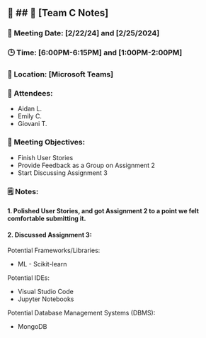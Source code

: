 ## 📝 ## 📝 [Team C Notes]
### 📅 Meeting Date: [2/22/24] and [2/25/2024]
### 🕒 Time: [6:00PM-6:15PM] and [1:00PM-2:00PM]
### 📍 Location: [Microsoft Teams]


### 📣 Attendees:
- Aidan L.
- Emily C.
- Giovani T.

### 🎯 Meeting Objectives:
- Finish User Stories
- Provide Feedback as a Group on Assignment 2
- Start Discussing Assignment 3


### 🗒️ Notes:

#### 1. Polished User Stories, and got Assignment 2 to a point we felt comfortable submitting it. 

#### 2.  Discussed Assignment 3: 
Potential Frameworks/Libraries:
- ML - Scikit-learn

Potential IDEs:
- Visual Studio Code
- Jupyter Notebooks

Potential Database Management Systems (DBMS):
- MongoDB


